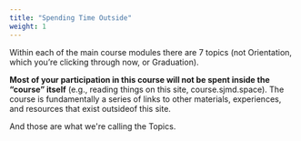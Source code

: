 ```yaml
---
title: "Spending Time Outside"
weight: 1
---
```


Within each of the main course modules there are 7 topics (not Orientation, which you’re clicking through now, or Graduation).

**Most of your participation in this course will not be spent inside the “course” itself** (e.g., reading things on this site, course.sjmd.space). The course is fundamentally a series of links to other materials, experiences, and resources that exist outsideof this site.

And those are what we're calling the Topics.
